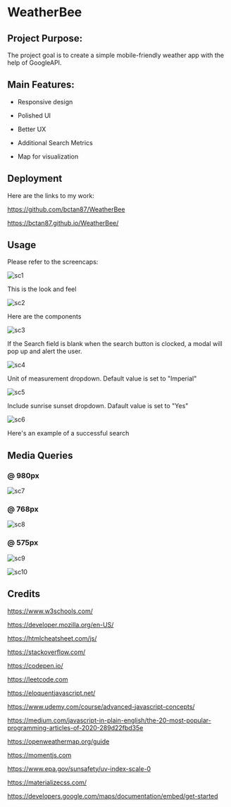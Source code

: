 # WeatherBee

## Project Purpose:

The project goal is to create a simple mobile-friendly weather app with the help of GoogleAPI.

## Main Features:

- Responsive design

- Polished UI

- Better UX

- Additional Search Metrics

- Map for visualization 

## Deployment

Here are the links to my work:

https://github.com/bctan87/WeatherBee

https://bctan87.github.io/WeatherBee/

## Usage

Please refer to the screencaps:

![sc1](/assets/images/sc1.png)

This is the look and feel

![sc2](/assets/images/sc2.png)

Here are the components

![sc3](/assets/images/sc3.png)

If the Search field is blank when the search button is clocked, a modal will pop up and alert the user.

![sc4](/assets/images/sc4.png)

Unit of measurement dropdown. Default value is set to "Imperial"

![sc5](/assets/images/sc5.png)

Include sunrise sunset dropdown. Dafault value is set to "Yes"

![sc6](/assets/images/sc6.png)

Here's an example of a successful search


## Media Queries 

### @ 980px
![sc7](/assets/images/sc7.png)

### @ 768px
![sc8](/assets/images/sc8.png)

### @ 575px
![sc9](/assets/images/sc9.png)

![sc10](/assets/images/sc10.png)

## Credits 

https://www.w3schools.com/

https://developer.mozilla.org/en-US/

https://htmlcheatsheet.com/js/

https://stackoverflow.com/

https://codepen.io/

https://leetcode.com

https://eloquentjavascript.net/

https://www.udemy.com/course/advanced-javascript-concepts/

https://medium.com/javascript-in-plain-english/the-20-most-popular-programming-articles-of-2020-289d22fbd35e

https://openweathermap.org/guide

https://momentjs.com

https://www.epa.gov/sunsafety/uv-index-scale-0

https://materializecss.com/

https://developers.google.com/maps/documentation/embed/get-started
